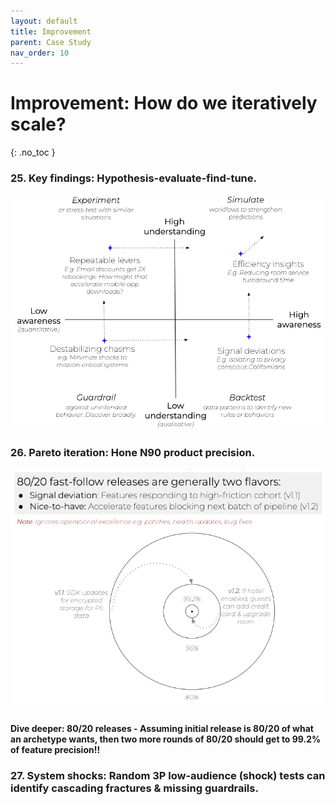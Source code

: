 ```yaml
---
layout: default
title: Improvement
parent: Case Study
nav_order: 10
---
```


# **Improvement:** How do we iteratively scale?
{: .no_toc }

### **25. Key findings:** Hypothesis-evaluate-find-tune.
![](/assets/images/key-findings.jpg)

### **26. Pareto iteration:** Hone N90 product precision.

![](/assets/images/pareto-iterations.jpg)

#### **Dive deeper:** 80/20 releases - Assuming initial release is 80/20 of what an archetype wants, then two more rounds of 80/20 should get to 99.2% of feature precision!!

### **27. System shocks:** Random 3P low-audience (shock) tests can identify cascading fractures & missing guardrails.